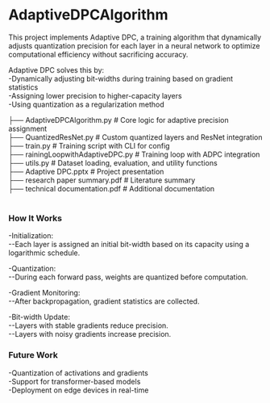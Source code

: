 # AdaptiveDPCAlgorithm

This project implements Adaptive DPC, a training algorithm that dynamically adjusts quantization precision for each layer in a neural network to optimize computational efficiency without sacrificing accuracy.

Adaptive DPC solves this by:
<br>
-Dynamically adjusting bit-widths during training based on gradient statistics
<br>
-Assigning lower precision to higher-capacity layers
<br>
-Using quantization as a regularization method



├── AdaptiveDPCAlgorithm.py                      # Core logic for adaptive precision assignment
<br>
├── QuantizedResNet.py                             # Custom quantized layers and ResNet integration
<br>
├── train.py                                   # Training script with CLI for config
<br>
├── rainingLoopwithAdaptiveDPC.py                       # Training loop with ADPC integration
<br>
├── utils.py                                          # Dataset loading, evaluation, and utility functions
<br>
├── Adaptive DPC.pptx                            # Project presentation
<br>
├── research paper summary.pdf                # Literature summary 
<br>
├── technical documentation.pdf              # Additional documentation
<br>
<br>
<h3>How It Works</h3>

-Initialization:
<br>
--Each layer is assigned an initial bit-width based on its capacity using a logarithmic schedule.

-Quantization:
<br>
--During each forward pass, weights are quantized before computation.

-Gradient Monitoring:
<br>
--After backpropagation, gradient statistics are collected.

-Bit-width Update:
<br>
--Layers with stable gradients reduce precision.
<br>
--Layers with noisy gradients increase precision.

<h3>Future Work</h3>
-Quantization of activations and gradients
<br>
-Support for transformer-based models
<br>
-Deployment on edge devices in real-time
